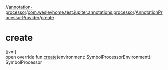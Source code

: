 //[annotation-processor](../../../index.md)/[com.wesleyhome.test.jupiter.annotations.processor](../index.md)/[AnnotationProcessorProvider](index.md)/[create](create.md)

# create

[jvm]\
open override fun [create](create.md)(environment: SymbolProcessorEnvironment): SymbolProcessor
